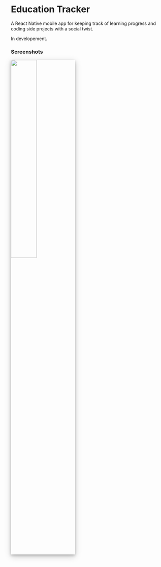 # Education Tracker

A React Native mobile app for keeping track of learning progress and coding side projects with a social twist.

In developement.

### Screenshots 
<img style="box-shadow: 0 4px 8px 0 rgba(0, 0, 0, 0.2), 0 6px 20px 0 rgba(0, 0, 0, 0.19)" src="https://lh3.googleusercontent.com/2UYTuuu6lzC3NNHe3CAmwLA1dNVXYxJ0fveyUgPsAX8RtxWvJfQvA-PacZnBY39YHWoV0O0yWBdtOhGk_wGdndfCamvvJ_wmJI-AxOs-rRetZVS1fKkGY9T5EUflB_r7oelSIDzl_H4=w882-h1906-no" width="40%">
